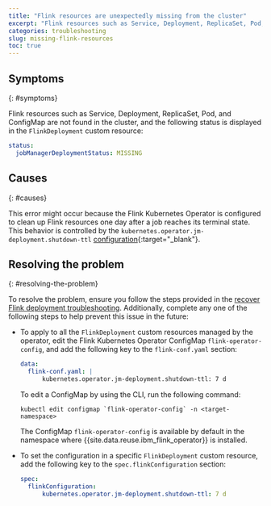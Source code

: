 ```yaml
---
title: "Flink resources are unexpectedly missing from the cluster"
excerpt: "Flink resources such as Service, Deployment, ReplicaSet, Pod, and ConfigMap are unexpectedly missing from the cluster."
categories: troubleshooting
slug: missing-flink-resources
toc: true
---
```


## Symptoms
{: #symptoms}

Flink resources such as Service, Deployment, ReplicaSet, Pod, and ConfigMap are not found in the cluster, and the following status is displayed in the `FlinkDeployment` custom resource:

```yaml
status:
  jobManagerDeploymentStatus: MISSING
```

## Causes
{: #causes}

This error might occur because the Flink Kubernetes Operator is configured to clean up Flink resources one day after a job reaches its terminal state. This behavior is controlled by the `kubernetes.operator.jm-deployment.shutdown-ttl` [configuration](https://nightlies.apache.org/flink/flink-kubernetes-operator-docs-main/docs/operations/configuration/){:target="_blank"}.

## Resolving the problem
{: #resolving-the-problem}

To resolve the problem, ensure you follow the steps provided in the [recover Flink deployment troubleshooting](../recover-flink-deployment/#resolving-the-problem). Additionally, complete any one of the following steps to help prevent this issue in the future:

- To apply to all the `FlinkDeployment` custom resources managed by the operator, edit the Flink Kubernetes Operator ConfigMap `flink-operator-config`, and add the following key to the `flink-conf.yaml` section:

  ```yaml
  data:
    flink-conf.yaml: |
        kubernetes.operator.jm-deployment.shutdown-ttl: 7 d
  ```
  To edit a ConfigMap by using the CLI, run the following command:

   ```shell
   kubectl edit configmap `flink-operator-config` -n <target-namespace>
   ```

  The ConfigMap `flink-operator-config` is available by default in the namespace where {{site.data.reuse.ibm_flink_operator}} is installed.

- To set the configuration in a specific `FlinkDeployment` custom resource, add the following key to the `spec.flinkConfiguration` section:

  ```yaml
  spec:
    flinkConfiguration:
        kubernetes.operator.jm-deployment.shutdown-ttl: 7 d
  ```